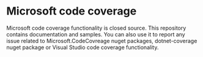 # Microsoft code coverage

Microsoft code coverage functionality is closed source. This repository contains documentation and samples. You can also use it to report any issue related to Microsoft.CodeCovreage nuget packages, dotnet-coverage nuget package or Visual Studio code coverage functionality.
